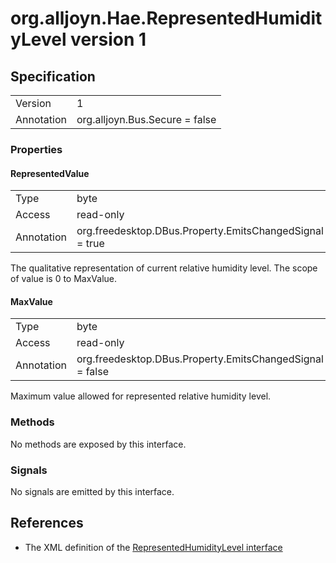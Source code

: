 # org.alljoyn.Hae.RepresentedHumidityLevel version 1

## Specification

|            |                                                                |
|------------|----------------------------------------------------------------|
| Version    | 1                                                              |
| Annotation | org.alljoyn.Bus.Secure = false                                 |

### Properties

#### RepresentedValue

|            |                                                                |
|------------|----------------------------------------------------------------|
| Type       | byte                                                           |
| Access     | read-only                                                      |
| Annotation | org.freedesktop.DBus.Property.EmitsChangedSignal = true        |

The qualitative representation of current relative humidity level.
The scope of value is 0 to MaxValue.

#### MaxValue

|            |                                                                |
|------------|----------------------------------------------------------------|
| Type       | byte                                                           |
| Access     | read-only                                                      |
| Annotation | org.freedesktop.DBus.Property.EmitsChangedSignal = false       |

Maximum value allowed for represented relative humidity level.

### Methods

No methods are exposed by this interface.

### Signals

No signals are emitted by this interface.

## References

  * The XML definition of the [RepresentedHumidityLevel interface](RepresentedHumidityLevel-v1.xml)

